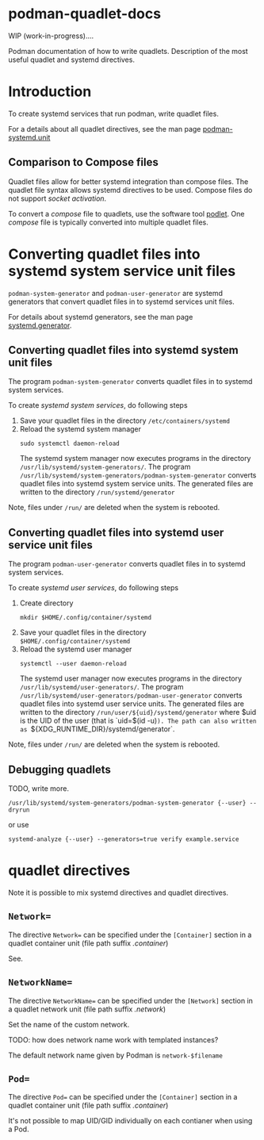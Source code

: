 # podman-quadlet-docs

WIP (work-in-progress)....

Podman documentation of how to write quadlets.
Description of the most useful quadlet and systemd directives.

# Introduction

To create systemd services that run podman, write quadlet files.

For a details about all quadlet directives, see the man page
[podman-systemd.unit](https://docs.podman.io/en/latest/markdown/podman-systemd.unit.5.html)


## Comparison to Compose files

Quadlet files allow for
better systemd integration than compose files.
The quadlet file syntax allows systemd directives to be used.
Compose files do not support _socket activation_.

To convert a _compose_ file to quadlets, use the software tool [podlet](https://github.com/containers/podlet).
One _compose_ file is typically converted into multiple quadlet files.

# Converting quadlet files into systemd system service unit files

`podman-system-generator` and `podman-user-generator` are systemd generators that convert
quadlet files in to systemd services unit files.

For details about systemd generators, see the man page [systemd.generator](https://www.freedesktop.org/software/systemd/man/latest/systemd.generator.html).

## Converting quadlet files into systemd system unit files

The program `podman-system-generator` converts quadlet files in to systemd system services.

To create _systemd system services_, do following steps

1. Save your quadlet files in the directory `/etc/containers/systemd`
2. Reload the systemd system manager
   ```
   sudo systemctl daemon-reload
   ```
   The systemd system manager now executes programs in the directory
   `/usr/lib/systemd/system-generators/`. The program
   `/usr/lib/systemd/system-generators/podman-system-generator` converts
   quadlet files into systemd system service units. The generated files are written to
   the directory `/run/systemd/generator`

Note, files under `/run/` are deleted when the system is rebooted.

## Converting quadlet files into systemd user service unit files

The program `podman-user-generator` converts quadlet files in to systemd system services.

To create _systemd user services_, do following steps

1. Create directory
   ```
   mkdir $HOME/.config/container/systemd
   ```
2. Save your quadlet files in the directory `$HOME/.config/container/systemd`
3. Reload the systemd user manager
   ```
   systemctl --user daemon-reload
   ```
   The systemd user manager now executes programs in the directory
   `/usr/lib/systemd/user-generators/`. The program
   `/usr/lib/systemd/user-generators/podman-user-generator` converts
   quadlet files into systemd user service units. The generated files
   are written to the directory `/run/user/${uid}/systemd/generator`
   where $uid is the UID of the user (that is `uid=$(id -u)`).
   The path can also written as `${XDG_RUNTIME_DIR}/systemd/generator`.

Note, files under `/run/` are deleted when the system is rebooted.

## Debugging quadlets

TODO, write more.

```
/usr/lib/systemd/system-generators/podman-system-generator {--user} --dryrun
```

or use

```
systemd-analyze {--user} --generators=true verify example.service
```

# quadlet directives

Note it is possible to mix systemd directives and quadlet directives.



## `Network=`

The directive `Network=` can be specified under the `[Container]` section in a quadlet container unit (file path suffix _.container_)

See.

## `NetworkName=`

The directive `NetworkName=` can be specified under the `[Network]` section in a quadlet network unit (file path suffix _.network_)

Set the name of the custom network.

TODO: how does network name work with templated instances?

The default network name given by Podman is `network-$filename`

## `Pod=`

The directive `Pod=` can be specified under the `[Container]` section in a quadlet container unit (file path suffix _.container_)

It's not possible to map UID/GID individually on each contianer when using a Pod.

